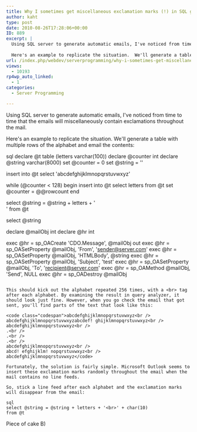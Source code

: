 ```yaml
---
title: Why I sometimes get miscellaneous exclamation marks (!) in SQL generated emails
author: kaht
type: post
date: 2010-08-26T17:28:06+00:00
ID: 889
excerpt: |
  Using SQL server to generate automatic emails, I've noticed from time to time that the emails will miscellaneously contain exclamations throughout the mail.
  
  Here's an example to replicate the situation.  We'll generate a table with multiple rows of t&hellip;
url: /index.php/webdev/serverprogramming/why-i-sometimes-get-miscellaneous-exclam/
views:
  - 10193
rp4wp_auto_linked:
  - 1
categories:
  - Server Programming

---
```

Using SQL server to generate automatic emails, I've noticed from time to time that the emails will miscellaneously contain exclamations throughout the mail.

Here's an example to replicate the situation. We'll generate a table with multiple rows of the alphabet and email the contents:

sql
declare @t table (letters varchar(100))
declare @counter int
declare @string varchar(8000)
set @counter = 0
set @string = ''

insert into @t
select 'abcdefghijklmnopqrstuvwxyz'

while (@counter < 128) begin
   insert into @t
   select letters from @t
   set @counter = @@rowcount
end

select @string = @string + letters + '<br>'
from @t

select @string

declare @mailObj int
declare @hr int

exec @hr = sp_OACreate 'CDO.Message', @mailObj out
exec @hr = sp_OASetProperty @mailObj, 'From', 'sender@server.com'
exec @hr = sp_OASetProperty @mailObj, 'HTMLBody', @string
exec @hr = sp_OASetProperty @mailObj, 'Subject', 'test'
exec @hr = sp_OASetProperty @mailObj, 'To', 'recipient@server.com'
exec @hr = sp_OAMethod @mailObj, 'Send', NULL
exec @hr = sp_OADestroy @mailObj
```

This should kick out the alphabet repeated 256 times, with a <br> tag after each alphabet. By examining the result in query analyzer, it should look just fine. However, when you go check the email that got sent, you'll find parts of the text that look like this:

<code class="codespan">abcdefghijklmnopqrstuvwxyz<br />
abcdefghijklmnopqrstuvwxyzabcdef! ghijklmnopqrstuvwxyz<br />
abcdefghijklmnopqrstuvwxyz<br />
.<br />
.<br />
.<br />
abcdefghijklmnopqrstuvwxyz<br />
abcd! efghijklm! nopqrstuvwxyz<br />
abcdefghijklmnopqrstuvwxyz</code>

Fortunately, the solution is fairly simple. Microsoft Outlook seems to insert these exclamation marks randomly throughout the email when the mail contains no line feeds.

So, stick a line feed after each alphabet and the exclamation marks will disappear from the email:

sql
select @string = @string + letters + '<br>' + char(10)
from @t
```
Piece of cake B)